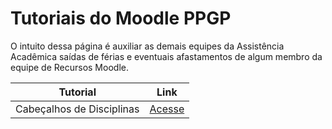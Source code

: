 # Tutoriais do Moodle PPGP

O intuito dessa página é auxiliar as demais equipes da Assistência Acadêmica saídas de férias e eventuais afastamentos de algum membro da equipe de Recursos Moodle.

| Tutorial | Link |
| -------- | ---- |
| Cabeçalhos de Disciplinas | [Acesse](./tutorials/ppgp-course-header.md) |